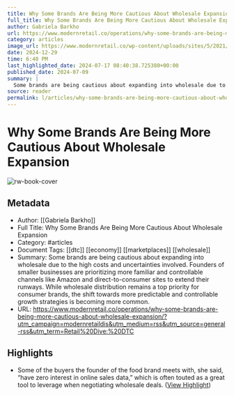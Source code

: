 ```yaml
---
title: Why Some Brands Are Being More Cautious About Wholesale Expansion
full_title: Why Some Brands Are Being More Cautious About Wholesale Expansion
author: Gabriela Barkho
url: https://www.modernretail.co/operations/why-some-brands-are-being-more-cautious-about-wholesale-expansion/?utm_campaign=modernretaildis&utm_medium=rss&utm_source=general-rss&utm_term=Retail%20Dive:%20DTC
category: articles
image_url: https://www.modernretail.co/wp-content/uploads/sites/5/2021/12/wallstreet.gif
date: 2024-12-29
time: 6:40 PM
last_highlighted_date: 2024-07-17 08:40:38.725380+00:00
published_date: 2024-07-09
summary: |
  Some brands are being cautious about expanding into wholesale due to the high costs and uncertainties involved. Founders of smaller businesses are prioritizing more familiar and controllable channels like Amazon and direct-to-consumer sites to extend their runways. While wholesale distribution remains a top priority for consumer brands, the shift towards more predictable and controllable growth strategies is becoming more common.
source: reader
permalink: l/articles/why-some-brands-are-being-more-cautious-about-wholesale-expansion
---
```

# Why Some Brands Are Being More Cautious About Wholesale Expansion

![rw-book-cover](https://www.modernretail.co/wp-content/uploads/sites/5/2021/12/wallstreet.gif)

## Metadata
- Author: [[Gabriela Barkho]]
- Full Title: Why Some Brands Are Being More Cautious About Wholesale Expansion
- Category: #articles
- Document Tags: [[dtc]] [[economy]] [[marketplaces]] [[wholesale]] 
- Summary: Some brands are being cautious about expanding into wholesale due to the high costs and uncertainties involved. Founders of smaller businesses are prioritizing more familiar and controllable channels like Amazon and direct-to-consumer sites to extend their runways. While wholesale distribution remains a top priority for consumer brands, the shift towards more predictable and controllable growth strategies is becoming more common.
- URL: https://www.modernretail.co/operations/why-some-brands-are-being-more-cautious-about-wholesale-expansion/?utm_campaign=modernretaildis&utm_medium=rss&utm_source=general-rss&utm_term=Retail%20Dive:%20DTC

## Highlights
- Some of the buyers the founder of the food brand meets with, she said, “have zero interest in online sales data,” which is often touted as a great tool to leverage when negotiating wholesale deals. ([View Highlight](https://read.readwise.io/read/01j2zxkh3k6n8vmetd16h23qyh))


